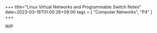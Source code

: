 +++
title="Linux Virtual Networks and Programmable Switch Notes"
date=2023-03-16T01:00:26+08:00
tags = [
    "Computer Networks",
    "P4"
]
+++

WIP
